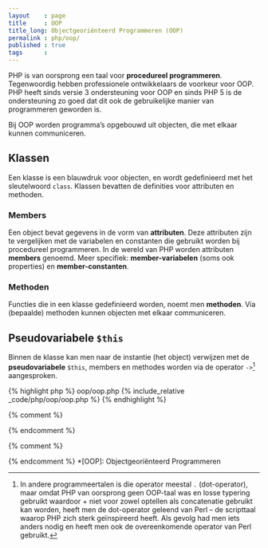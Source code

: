 ```yaml
---
layout    : page
title     : OOP
title_long: Objectgeoriënteerd Programmeren (OOP)
permalink : php/oop/
published : true
tags      :
---
```


PHP is van oorsprong een taal voor **procedureel programmeren**. Tegenwoordig hebben professionele ontwikkelaars de voorkeur voor OOP. PHP heeft sinds versie 3 ondersteuning voor OOP en sinds PHP 5 is de ondersteuning zo goed dat dit ook de gebruikelijke manier van programmeren geworden is.

Bij OOP worden programma’s opgebouwd uit objecten, die met elkaar kunnen communiceren.

Klassen
-------

Een klasse is een blauwdruk voor objecten, en wordt gedefinieerd met het sleutelwoord `class`. Klassen bevatten de definities voor attributen en methoden.

### Members

Een object bevat gegevens in de vorm van **attributen**. Deze attributen zijn te vergelijken met de variabelen en constanten die gebruikt worden bij procedureel programmeren. In de wereld van PHP worden attributen **members** genoemd. Meer specifiek: **member-variabelen** (soms ook properties) en **member-constanten**.

### Methoden

Functies die in een klasse gedefinieerd worden, noemt men **methoden**. Via (bepaalde) methoden kunnen objecten met elkaar communiceren.

Pseudovariabele `$this`
-----------------------

Binnen de klasse kan men naar de instantie (het object) verwijzen met de **pseudovariabele** `$this`, members en methodes worden via de operator `->`[^1] aangesproken.

{% highlight php %}
oop/oop.php
{% include_relative _code/php/oop/oop.php %}
{% endhighlight %}


{% comment %}
<!-- ⚓ Voetnoten -->
{% endcomment %}
[^1]: In andere programmeertalen is die operator meestal `.` (dot-operator), maar omdat PHP van oorsprong geen OOP-taal was en losse typering gebruikt waardoor + niet voor zowel optellen als concatenatie gebruikt kan worden, heeft men de dot-operator geleend van Perl – de scripttaal waarop PHP zich sterk geïnspireerd heeft. Als gevolg had men iets anders nodig en heeft men ook de overeenkomende operator van Perl gebruikt.

{% comment %}
<!-- ⚓ Afkortingen -->
{% endcomment %}
*[OOP]:                     Objectgeoriënteerd Programmeren